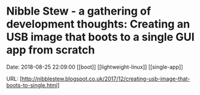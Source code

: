 # Nibble Stew - a gathering of development thoughts: Creating an USB image that boots to a single GUI app from scratch

Date: 2018-08-25 22:09:00
[[boot]] [[lightweight-linux]] [[single-app]]

URL: [http://nibblestew.blogspot.co.uk/2017/12/creating-usb-image-that-boots-to-single.html]
